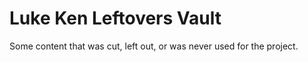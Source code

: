 # Luke Ken Leftovers Vault
Some content that was cut, left out, or was never used for the project. 
